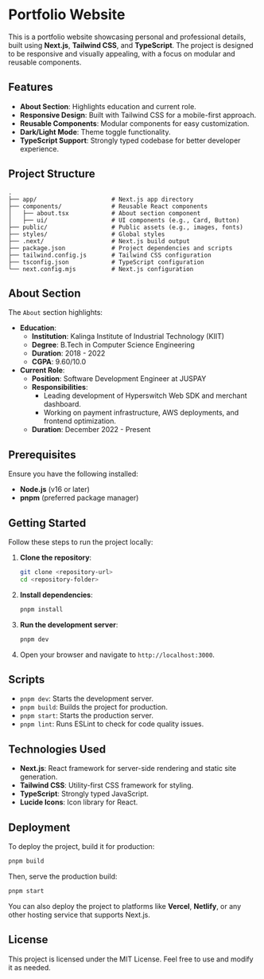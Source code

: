 # Portfolio Website

This is a portfolio website showcasing personal and professional details, built using **Next.js**, **Tailwind CSS**, and **TypeScript**. The project is designed to be responsive and visually appealing, with a focus on modular and reusable components.

## Features

- **About Section**: Highlights education and current role.
- **Responsive Design**: Built with Tailwind CSS for a mobile-first approach.
- **Reusable Components**: Modular components for easy customization.
- **Dark/Light Mode**: Theme toggle functionality.
- **TypeScript Support**: Strongly typed codebase for better developer experience.

## Project Structure

```
.
├── app/                     # Next.js app directory
├── components/              # Reusable React components
│   ├── about.tsx            # About section component
│   ├── ui/                  # UI components (e.g., Card, Button)
├── public/                  # Public assets (e.g., images, fonts)
├── styles/                  # Global styles
├── .next/                   # Next.js build output
├── package.json             # Project dependencies and scripts
├── tailwind.config.js       # Tailwind CSS configuration
├── tsconfig.json            # TypeScript configuration
└── next.config.mjs          # Next.js configuration
```

## About Section

The `About` section highlights:

- **Education**:
  - **Institution**: Kalinga Institute of Industrial Technology (KIIT)
  - **Degree**: B.Tech in Computer Science Engineering
  - **Duration**: 2018 - 2022
  - **CGPA**: 9.60/10.0
- **Current Role**:
  - **Position**: Software Development Engineer at JUSPAY
  - **Responsibilities**:
    - Leading development of Hyperswitch Web SDK and merchant dashboard.
    - Working on payment infrastructure, AWS deployments, and frontend optimization.
  - **Duration**: December 2022 - Present

## Prerequisites

Ensure you have the following installed:

- **Node.js** (v16 or later)
- **pnpm** (preferred package manager)

## Getting Started

Follow these steps to run the project locally:

1. **Clone the repository**:

   ```bash
   git clone <repository-url>
   cd <repository-folder>
   ```

2. **Install dependencies**:

   ```bash
   pnpm install
   ```

3. **Run the development server**:

   ```bash
   pnpm dev
   ```

4. Open your browser and navigate to `http://localhost:3000`.

## Scripts

- `pnpm dev`: Starts the development server.
- `pnpm build`: Builds the project for production.
- `pnpm start`: Starts the production server.
- `pnpm lint`: Runs ESLint to check for code quality issues.

## Technologies Used

- **Next.js**: React framework for server-side rendering and static site generation.
- **Tailwind CSS**: Utility-first CSS framework for styling.
- **TypeScript**: Strongly typed JavaScript.
- **Lucide Icons**: Icon library for React.

## Deployment

To deploy the project, build it for production:

```bash
pnpm build
```

Then, serve the production build:

```bash
pnpm start
```

You can also deploy the project to platforms like **Vercel**, **Netlify**, or any other hosting service that supports Next.js.

## License

This project is licensed under the MIT License. Feel free to use and modify it as needed.
